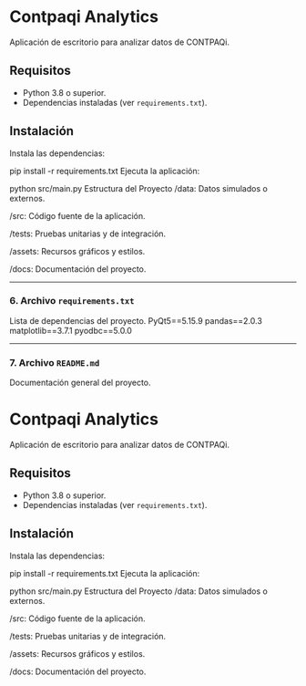 # Contpaqi Analytics

Aplicación de escritorio para analizar datos de CONTPAQi.

## Requisitos

- Python 3.8 o superior.
- Dependencias instaladas (ver `requirements.txt`).

## Instalación

Instala las dependencias:

pip install -r requirements.txt
Ejecuta la aplicación:

python src/main.py
Estructura del Proyecto
/data: Datos simulados o externos.

/src: Código fuente de la aplicación.

/tests: Pruebas unitarias y de integración.

/assets: Recursos gráficos y estilos.

/docs: Documentación del proyecto.

---

### 6. Archivo `requirements.txt`

Lista de dependencias del proyecto.
PyQt5==5.15.9
pandas==2.0.3
matplotlib==3.7.1
pyodbc==5.0.0

---

### 7. Archivo `README.md`

Documentación general del proyecto.

# Contpaqi Analytics

Aplicación de escritorio para analizar datos de CONTPAQi.

## Requisitos

- Python 3.8 o superior.
- Dependencias instaladas (ver `requirements.txt`).

## Instalación

Instala las dependencias:

pip install -r requirements.txt
Ejecuta la aplicación:

python src/main.py
Estructura del Proyecto
/data: Datos simulados o externos.

/src: Código fuente de la aplicación.

/tests: Pruebas unitarias y de integración.

/assets: Recursos gráficos y estilos.

/docs: Documentación del proyecto.